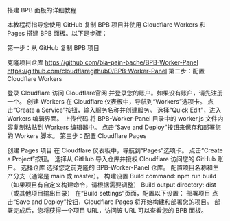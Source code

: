 搭建 BPB 面板的详细教程

本教程将指导您使用 GitHub 复制 BPB 项目并使用 Cloudflare Workers 和 Pages 搭建 BPB 面板。以下是步骤：

第一步：从 GitHub 复制 BPB 项目

克隆项目仓库           https://github.com/bia-pain-bache/BPB-Worker-Panel
https://github.com/cloudflaregithub0/BPB-Worker-Panel
第二步：配置 Cloudflare Workers

登录 Cloudflare
访问 Cloudflare官网 并登录您的账户。如果没有账户，请先注册一个。
创建 Workers
在 Cloudflare 仪表板中，导航到“Workers”选项卡。
点击“Create a Service”按钮，输入服务名称并创建服务。
选择“Quick Edit”，进入 Workers 编辑界面。
上传代码
将 BPB-Worker-Panel 目录中的 worker.js 文件内容复制粘贴到 Workers 编辑器中。
点击“Save and Deploy”按钮来保存和部署您的 Workers 脚本。
第三步：配置 Cloudflare Pages

创建 Pages 项目
在 Cloudflare 仪表板中，导航到“Pages”选项卡。
点击“Create a Project”按钮。
选择从 GitHub 导入仓库并授权 Cloudflare 访问您的 GitHub 账户。
选择仓库
选择您之前克隆的 BPB-Worker-Panel 仓库。
配置项目名称和生产分支（通常是 main 或 master）。
构建设置
Build command: npm run build（如果项目有自定义构建命令，请根据需要调整）
Build output directory: dist（或其他项目输出目录）
在“Build settings”页面，配置以下设置：
部署项目
点击“Save and Deploy”按钮，Cloudflare Pages 将开始构建和部署您的项目。
部署完成后，您将获得一个项目 URL，访问该 URL 可以查看您的 BPB 面板。